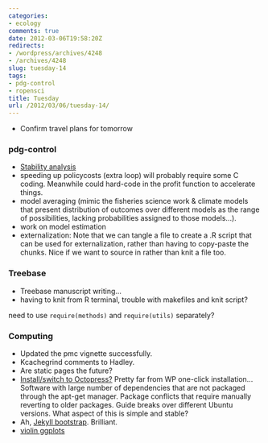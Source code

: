 ```yaml
---
categories:
- ecology
comments: true
date: 2012-03-06T19:58:20Z
redirects:
- /wordpress/archives/4248
- /archives/4248
slug: tuesday-14
tags:
- pdg-control
- ropensci
title: Tuesday
url: /2012/03/06/tuesday-14/
---
```


* Confirm travel plans for tomorrow



### pdg-control

* [Stability analysis](https://github.com/cboettig/pdg_control/blob/master/inst/examples/stability.md)
* speeding up policycosts (extra loop) will probably require some C coding.  Meanwhile could hard-code in the profit function to accelerate things.  
* model averaging (mimic the fisheries science work & climate models that present distribution of outcomes over different models as the range of possibilities, lacking probabilities assigned to those models...). 
* work on model estimation
* externalization: Note that we can tangle a file to create a .R script that can be used for externalization, rather than having to copy-paste the chunks.  Nice if we want to source in rather than knit a file too.  

### Treebase

* Treebase manuscript writing...
* having to knit from R terminal, trouble with makefiles and knit script?  

need to use `require(methods)` and `require(utils)` separately?  


### Computing

* Updated the pmc vignette successfully.  
* Kcachegrind comments to Hadley.  
* Are static pages the future?
* [Install/switch to Octopress?](http://www.yodi.me/blog/2011/10/24/github-custom-domain-with-octopress-in-ubuntu-oneiric-11-dot-10/) Pretty far from WP one-click installation...  Software with large number of dependencies that are not packaged through the apt-get manager.  Package conflicts that require manually reverting to older packages. Guide breaks over different Ubuntu versions. What aspect of this is simple and stable?  
* Ah, [Jekyll bootstrap](http://news.ycombinator.com/item?id=3521426). Brilliant.
* [violin ggplots](https://groups.google.com/forum/?fromgroups#!topic/ggplot2-dev/tEF6Xou7yOA)




